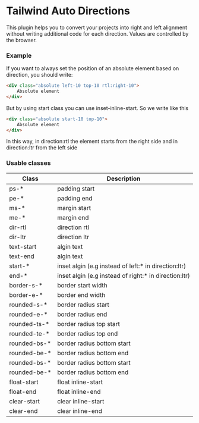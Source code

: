 # Tailwind  Auto Directions

This plugin helps you to convert your projects into right and left alignment without writing additional code for each direction. Values are controlled by the browser.

### Example
If you want to always set the position of an absolute element based on direction, you should write:
```html 
<div class="absolute left-10 top-10 rtl:right-10">
    Absolute element
</div>
```
But by using start class you can use inset-inline-start. So we write like this
```html 
<div class="absolute start-10 top-10">
    Absolute element
</div>
```
In this way, in direction:rtl the element starts from the right side and in direction:ltr from the left side

### Usable classes
| Class     | Description         |
|-----------|---------------------|
| ps-*      | padding start       |
| pe-*      | padding end         |
| ms-*      | margin start        |
| me-*      | margin end          |
| dir-rtl | direction rtl  |
| dir-ltr | direction ltr   |
| text-start | algin text   |
| text-end | algin text   |
| start-* | inset algin (e.g instead of left:* in direction:ltr)   |
| end-* | inset algin (e.g instead of right:* in direction:ltr)   |
| border-s-* | border start width   |
| border-e-* | border end width   |
| rounded-s-* | border radius start |
| rounded-e-* | border radius end   |
| rounded-ts-* | border radius top start   |
| rounded-te-* | border radius top end   |
| rounded-bs-* | border radius bottom start   |
| rounded-be-* | border radius bottom end   |
| rounded-bs-* | border radius bottom start   |
| rounded-be-* | border radius bottom end   |
| float-start | float inline-start   |
| float-end | float inline-end   |
| clear-start | clear inline-start   |
| clear-end | clear inline-end   |



